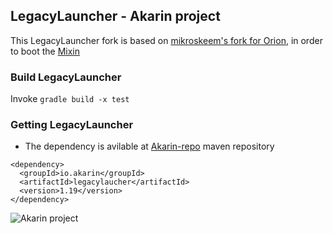 ## LegacyLauncher - Akarin project

This LegacyLauncher fork is based on [mikroskeem's fork for Orion](https://github.com/Akarin-project/LegacyLauncher), in order to boot the [Mixin](https://github.com/SpongePowered/Mixin)

### Build LegacyLauncher
Invoke `gradle build -x test`

### Getting LegacyLauncher
* The dependency is avilable at [Akarin-repo](https://github.com/Akarin-project/Akarin-repo) maven repository
```
<dependency>
  <groupId>io.akarin</groupId>
  <artifactId>legacylaucher</artifactId>
  <version>1.19</version>
</dependency>
```

![Akarin project](https://i.loli.net/2018/05/13/5af7fbbfbcddf.png)